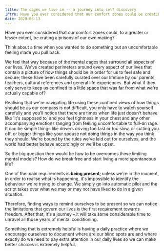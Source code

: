 ```yaml
---
title: The cages we live in -- a journey into self discovery
intro: Have you ever considered that our comfort zones could be creating prisons of our own making? What can we do to break out?
date: 2020-06-13
---
```


Have you ever considered that our comfort zones could, to a greater or lesser extent, be crating a prisons of our own making?

Think about a time when you wanted to do something but an uncomfortable feeling made you pull back.

We feel that way because of the mental cages that surround all aspects of our lives. We've created perimeters around every aspect of our lives that contain a picture of how things should be in order for us to feel safe and secure; these have been carefully curated over our lifetime by our parents, teachers, cultural references and general life experiences. But what if they only serve to keep us confined to a little space that was far from what we're actually capable of?

Realising that we're navigating life using these confined views of how things should be as our compass is not difficult, you only have to watch yourself carefully and you'll notice that there are times when life just doesn't behave like 'it's supposed to' and you feel tightness in your chest and any other accompanying emotions ranging from feeling uncomfortable to full-on rage. It can be simple things like drivers driving too fast or too slow, or cutting you off, or bigger things like your spouse not doing things in the way you think they should. We're bound by the rules we've laid out for ourselves, and the world had better behave accordingly or we'll be upset.

So the big question then would be how to be overcomes these limiting mental models? How do we break free and start living a more spontaneous life?

One of the main requirements is **being present**; unless we're in the moment, in order to realise what is happening, it's impossible to identify the behaviour we're trying to change. We simply go into automatic pilot and the script takes over what we may or may not have liked to do in a given situation.

Therefore, finding ways to remind ourselves to be present so we can notice the limitations that govern our lives is the first requirement towards freedom. After that, it's a journey – it will take some considerable time to unravel all those years of mental conditioning.

Something that is extremely helpful is having a daily practice where we encourage ourselves to document where are our blind spots are and where exactly do we need to pay extra attention in our daily lives so we can make better choices is extremely helpful.
